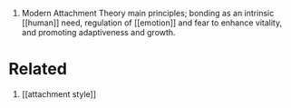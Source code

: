 1. Modern Attachment Theory main principles; bonding as an intrinsic [[human]] need, regulation of [[emotion]] and fear to enhance vitality, and promoting adaptiveness and growth.
# Related
1. [[attachment style]]